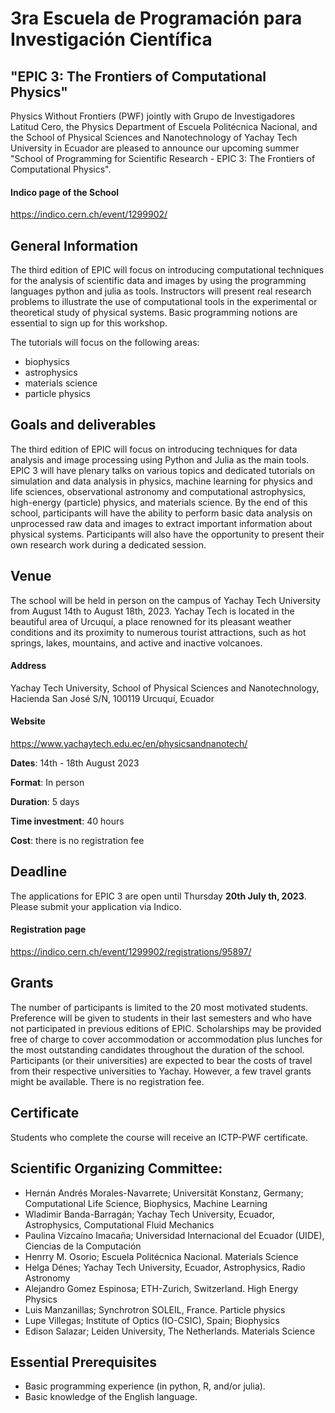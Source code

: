 # 3ra Escuela de Programación para Investigación Científica
## "EPIC 3: The Frontiers of Computational Physics"

Physics Without Frontiers (PWF) jointly with Grupo de Investigadores Latitud Cero, the Physics Department of Escuela Politécnica Nacional, and the School of Physical Sciences and Nanotechnology of Yachay Tech University in Ecuador are pleased to announce our upcoming summer "School of Programming for Scientific Research - EPIC 3: The Frontiers of Computational Physics".

#### Indico page of the School
https://indico.cern.ch/event/1299902/

## General Information

The third edition of EPIC will focus on introducing computational techniques for the analysis of scientific data and images by using the programming languages python and julia as tools. Instructors will present real research problems to illustrate the use of computational tools in the experimental or theoretical study of physical systems. Basic programming notions are essential to sign up for this workshop.

The tutorials will focus on the following areas:

 * biophysics
 * astrophysics
 * materials science
 * particle physics


## Goals and deliverables
The third edition of EPIC will focus on introducing techniques for data analysis and image processing using Python and Julia as the main tools. EPIC 3 will have plenary talks on various topics and dedicated tutorials on simulation and data analysis in physics, machine learning for physics and life sciences, observational astronomy and computational astrophysics, high-energy (particle) physics, and materials science. By the end of this school, participants will have the ability to perform basic data analysis on unprocessed raw data and images to extract important information about physical systems. Participants will also have the opportunity to present their own research work during a dedicated session.


## Venue
The school will be held in person on the campus of Yachay Tech University from August 14th to August 18th, 2023. Yachay Tech is located in the beautiful area of Urcuquí, a place renowned for its pleasant weather conditions and its proximity to numerous tourist attractions, such as hot springs, lakes, mountains, and active and inactive volcanoes.

#### Address
Yachay Tech University, School of Physical Sciences and Nanotechnology, Hacienda San José S/N, 100119 Urcuquí, Ecuador

#### Website
https://www.yachaytech.edu.ec/en/physicsandnanotech/

**Dates**: 14th - 18th August 2023

**Format**: In person

**Duration**: 5 days

**Time investment**: 40 hours

**Cost**: there is no registration fee

## Deadline
The applications for EPIC 3 are open until Thursday **20th July th, 2023**. Please submit your application via Indico.

#### Registration page
https://indico.cern.ch/event/1299902/registrations/95897/


## Grants
The number of participants is limited to the 20 most motivated students. Preference will be given to students in their last semesters and who have not participated in previous editions of EPIC. Scholarships may be provided free of charge to cover accommodation or accommodation plus lunches for the most outstanding candidates throughout the duration of the school. Participants (or their universities) are expected to bear the costs of travel from their respective universities to Yachay. However, a few travel grants might be available. There is no registration fee.

## Certificate
Students who complete the course will receive an ICTP-PWF certificate.


## Scientific Organizing Committee:
* Hernán Andrés Morales-Navarrete; Universität Konstanz, Germany; Computational Life Science, Biophysics, Machine Learning
* Wladimir Banda-Barragán; Yachay Tech University, Ecuador, Astrophysics, Computational Fluid Mechanics
* Paulina Vizcaíno Imacaña; Universidad Internacional del Ecuador (UIDE), Ciencias de la Computación
* Henrry M. Osorio; Escuela Politécnica Nacional. Materials Science
* Helga Dénes; Yachay Tech University, Ecuador, Astrophysics, Radio Astronomy
* Alejandro Gomez Espinosa; ETH-Zurich, Switzerland. High Energy Physics
* Luis Manzanillas; Synchrotron SOLEIL, France. Particle physics
* Lupe Villegas; Institute of Optics (IO-CSIC), Spain; Biophysics
* Edison Salazar; Leiden University, The Netherlands. Materials Science



## Essential Prerequisites

 *  Basic programming experience (in python, R, and/or julia).
 *  Basic knowledge of the English language.

```{tableofcontents}
```
